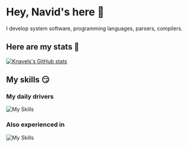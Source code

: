 # Hey, Navid's here 👋
I develop system software, programming languages, parsers, compilers.

## Here are my stats 🚀
[![Knavels's GitHub stats](https://github-readme-stats.vercel.app/api?username=dezashibi)](https://github.com/dezashibi)

## My skills 😏
### My daily drivers
![My Skills](https://skillicons.dev/icons?i=c,rust)

### Also experienced in
![My Skills](https://skillicons.dev/icons?i=ts,js,svelte,tailwind,phaser)
